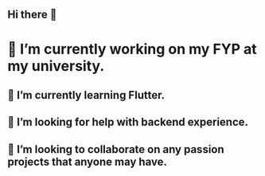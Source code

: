## Hi there 👋
# 🔭 I’m currently working on my FYP at my university.
## 🌱 I’m currently learning Flutter.
## 🤔 I’m looking for help with backend experience.
## 👯 I’m looking to collaborate on any passion projects that anyone may have.
<!--
**Git-EXPifani/Git-EXPifani** is a ✨ _special_ ✨ repository because its `README.md` (this file) appears on your GitHub profile.

Here are some ideas to get you started:

- 🔭 I’m currently working on ...
- 🌱 I’m currently learning ...
- 👯 I’m looking to collaborate on ...
- 🤔 I’m looking for help with ...
- 💬 Ask me about ...
- 📫 How to reach me: ...
- 😄 Pronouns: ...
- ⚡ Fun fact: ...
-->
